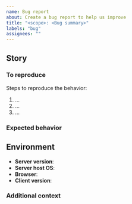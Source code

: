 ```yaml
---
name: Bug report
about: Create a bug report to help us improve
title: "<scope>: <Bug summary>"
labels: "bug"
assignees: ""
---
```


## Story

<!-- A clear and concise description of what the bug is. -->

### To reproduce

Steps to reproduce the behavior:

1. ...
2. ...
3. ...

### Expected behavior

<!-- A clear and concise description of what you expected to happen. -->

## Environment

- **Server version**: 
- **Server host OS**: 
- **Browser**: 
- **Client version**: 

### Additional context

<!-- Add any other context about the problem here. -->
